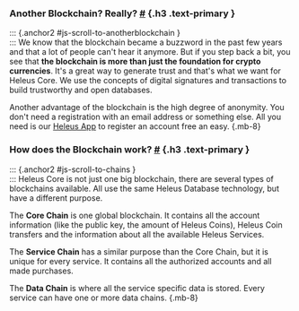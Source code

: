 ### Another Blockchain? Really? [#](#js-scroll-to-anotherblockchain) {.h3 .text-primary }
::: {.anchor2 #js-scroll-to-anotherblockchain }  
:::
We know that the blockchain became a buzzword in the past few years and that a
lot of people can't hear it anymore. But if you step back a bit, you see that
**the blockchain is more than just the foundation for crypto currencies**. It's a
great way to generate trust and that's what we want for Heleus Core. We use the
concepts of digital signatures and transactions to build trustworthy and open
databases.

Another advantage of the blockchain is the high degree of anonymity. You don't
need a registration with an email address or something else. All you need is
our [Heleus App](/heleus) to register an account free an easy. {.mb-8}

### How does the Blockchain work? [#](#js-scroll-to-chains) {.h3 .text-primary }
::: {.anchor2 #js-scroll-to-chains }  
:::
Heleus Core is not just one big blockchain, there are several types of blockchains
available. All use the same Heleus Database technology, but have a different
purpose.

The **Core Chain** is one global blockchain. It contains all the account information
(like the public key, the amount of Heleus Coins), Heleus Coin transfers and
the information about all the available Heleus Services.

The **Service Chain** has a similar purpose than the Core Chain, but it is
unique for every service. It contains all the authorized accounts and all made
purchases.

The **Data Chain** is where all the service specific data is stored. Every
service can have one or more data chains. {.mb-8}
